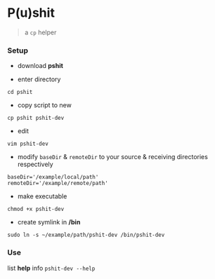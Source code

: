 # P(u)shit

> a `cp` helper   

### Setup   

- download **pshit**   

- enter directory
```
cd pshit
```   

- copy script to new
```
cp pshit pshit-dev
```   

- edit
```
vim pshit-dev
```   

- modify `baseDir` & `remoteDir` to your source & receiving directories respectively
```
baseDir='/example/local/path'
remoteDir='/example/remote/path'
```   

- make executable
```
chmod +x pshit-dev
```   
- create symlink in **/bin**
```
sudo ln -s ~/example/path/pshit-dev /bin/pshit-dev
```   

### Use   

list **help** info
`pshit-dev --help`   


